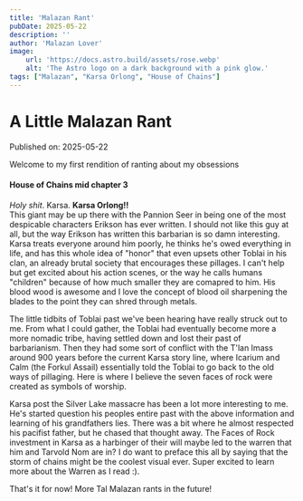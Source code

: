 ```yaml
---
title: 'Malazan Rant'
pubDate: 2025-05-22
description: ''
author: 'Malazan Lover'
image:
    url: 'https://docs.astro.build/assets/rose.webp'
    alt: 'The Astro logo on a dark background with a pink glow.'
tags: ["Malazan", "Karsa Orlong", "House of Chains"]
---
```


# A Little Malazan Rant

Published on: 2025-05-22

Welcome to my first rendition of ranting about my obsessions

#### House of Chains mid chapter 3

_Holy shit_. Karsa. **Karsa Orlong!!**  
  This giant may be up there with the Pannion Seer in being one of the most despicable characters Erikson has ever written.  I should not like this guy at all, but the way Erikson has written this barbarian is so damn interesting.  
Karsa treats everyone around him poorly, he thinks he's owed everything in life, and has this whole idea of "honor" that even upsets other Toblai in his clan, an already brutal society that encourages these pillages. I can't help but get excited about his action scenes, or the way he calls humans "children" because of how much smaller they are comapred to him. His blood wood is awesome and I love the concept of blood oil sharpening the blades to the point they can shred through metals.

The little tidbits of Toblai past we've been hearing have really struck out to me. From what I could gather, the Toblai had eventually become more a more nomadic tribe, having settled down and lost their past of barbarianism. Then they had some sort of conflict with the T'lan Imass around 900 years before the current Karsa story line, where Icarium and Calm (the Forkul Assail) essentially told the Toblai to go back to the old ways of pillaging. Here is where I believe the seven faces of rock were created as symbols of worship. 

Karsa post the Silver Lake massacre has been a lot more interesting to me. He's started question his peoples entire past with the above information and learning of his grandfathers lies. There was a bit where he almost respected his pacifist father, but he chased that thought away.  The Faces of Rock investment in Karsa as a harbinger of their will maybe led to the warren that him and Tarvold Nom are in? I do want to preface this all by saying that the storm of chains might be the coolest visual ever. Super excited to learn more about the Warren as I read :).

That's it for now! More Tal Malazan rants in the future!

